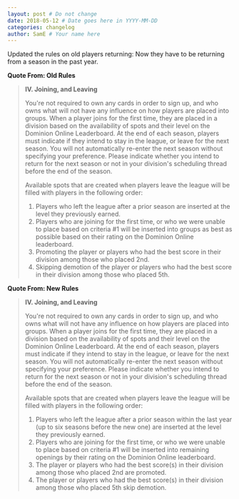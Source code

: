 ```yaml
---
layout: post # Do not change
date: 2018-05-12 # Date goes here in YYYY-MM-DD
categories: changelog
author: SamE # Your name here
---
```


Updated the rules on old players returning: Now they have to be returning from a season in the past year.

**Quote From: Old Rules**
> **IV. Joining, and Leaving**
>
> You're not required to own any cards in order to sign up, and who owns what will not have any influence on how players are placed into groups.
When a player joins for the first time, they are placed in a division based on the availability of spots and their level on the Dominion Online Leaderboard.
At the end of each season, players must indicate if they intend to stay in the league, or leave for the next season. You will not automatically re-enter the next season without specifying your preference. Please indicate whether you intend to return for the next season or not in your division's scheduling thread before the end of the season.
>
> Available spots that are created when players leave the league will be filled with players in the following order:
> 1. Players who left the league after a prior season are inserted at the level they previously earned.
> 2. Players who are joining for the first time, or who we were unable to place based on criteria #1 will be inserted into groups as best as possible based on their rating on the Dominion Online leaderboard.
> 3. Promoting the player or players who had the best score in their division among those who placed 2nd.
> 4. Skipping demotion of the player or players who had the best score in their division among those who placed 5th.

**Quote From: New Rules**
> **IV. Joining, and Leaving**
>
> You're not required to own any cards in order to sign up, and who owns what will not have any influence on how players are placed into groups.
When a player joins for the first time, they are placed in a division based on the availability of spots and their level on the Dominion Online Leaderboard.
At the end of each season, players must indicate if they intend to stay in the league, or leave for the next season. You will not automatically re-enter the next season without specifying your preference. Please indicate whether you intend to return for the next season or not in your division's scheduling thread before the end of the season.
>
> Available spots that are created when players leave the league will be filled with players in the following order:
>
> 1. Players who left the league after a prior season within the last year (up to six seasons before the new one) are inserted at the level they previously earned.
> 2. Players who are joining for the first time, or who we were unable to place based on criteria #1 will be inserted into remaining openings by their rating on the Dominion Online leaderboard.
> 3. The player or players who had the best score(s) in their division among those who placed 2nd are promoted.
> 4. The player or players who had the best score(s) in their division among those who placed 5th skip demotion.
